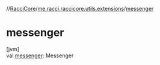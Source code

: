 //[RacciCore](../../index.md)/[me.racci.raccicore.utils.extensions](index.md)/[messenger](messenger.md)

# messenger

[jvm]\
val [messenger](messenger.md): Messenger

